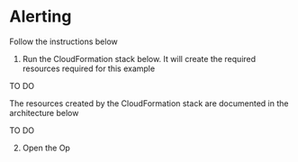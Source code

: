 # Alerting

Follow the instructions below

1. Run the CloudFormation stack below. It will create the required resources required for this example

TO DO

The resources created by the CloudFormation stack are documented in the architecture below

TO DO

2. Open the Op

